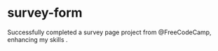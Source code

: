 # survey-form
 Successfully completed a survey page project from @FreeCodeCamp, enhancing my skills .
